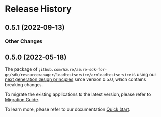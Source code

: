 # Release History

## 0.5.1 (2022-09-13)
### Other Changes


## 0.5.0 (2022-05-18)

The package of `github.com/Azure/azure-sdk-for-go/sdk/resourcemanager/loadtestservice/armloadtestservice` is using our [next generation design principles](https://azure.github.io/azure-sdk/general_introduction.html) since version 0.5.0, which contains breaking changes.

To migrate the existing applications to the latest version, please refer to [Migration Guide](https://aka.ms/azsdk/go/mgmt/migration).

To learn more, please refer to our documentation [Quick Start](https://aka.ms/azsdk/go/mgmt).